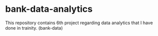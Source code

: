 # bank-data-analytics
This repository contains 6th project regarding data analytics that I have done in trainity. (bank-data)
